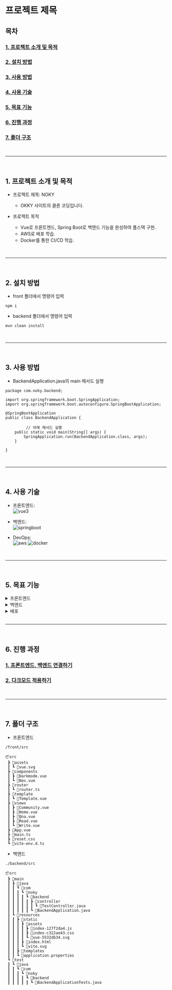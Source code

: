 # 프로젝트 제목
## 목차

### [1. 프로젝트 소개 및 목적](#1-프로젝트-소개-및-목적-1)
### [2. 설치 방법](#2-설치-방법-1)  
### [3. 사용 방법](#3-사용-방법-1)  
### [4. 사용 기술](#4-사용-기술-1)
### [5. 목표 기능](#5-목표-기능-1)  
### [6. 진행 과정](#6-진행-과정-1)
### [7. 폴더 구조](#7-폴더-구조-1)

<br />

---

<br />

## 1. 프로젝트 소개 및 목적
- 프로젝트 제목: NOKY
  - OKKY 사이트의 클론 코딩입니다.
  
- 프로젝트 목적
  - Vue로 프론트엔드, Spring Boot로 백엔드 기능을 완성하여 풀스택 구현.
  - AWS로 배포 학습.
  - Docker를 통한 CI/CD 학습.

<br />

---

<br />

## 2. 설치 방법
- front 폴더에서 명령어 입력

```
npm i
```

- backend 폴더에서 명령어 입력
```
mvn clean install
```

<br />

---

<br />

## 3. 사용 방법
- BackendApplication.java의 main 메서드 실행

```
package com.noky.backend;

import org.springframework.boot.SpringApplication;
import org.springframework.boot.autoconfigure.SpringBootApplication;

@SpringBootApplication
public class BackendApplication {

         // 아래 메서드 실행
	public static void main(String[] args) {
		SpringApplication.run(BackendApplication.class, args);
	}

}
```

<br />

---

<br />

## 4. 사용 기술
- 프론트엔드:  
![vue3](https://github.com/ka0824/noky_vue_spring/assets/79782594/f6091e62-4bf3-4b0a-af0e-898cbce6d6cd)

- 백엔드:  
![springboot](https://github.com/ka0824/noky_vue_spring/assets/79782594/c5f5f777-ab60-42a7-856e-03acc3c4d877)

- DevOps:  
![aws](https://github.com/ka0824/noky_vue_spring/assets/79782594/8e272f34-f907-44b2-b674-d07046dd1c81)
![docker](https://github.com/ka0824/noky_vue_spring/assets/79782594/7b957e9e-22b2-47c3-9772-dd3f77963810)

<br />

---

<br />

## 5. 목표 기능

<details>
<summary>프론트엔드</summary>
<div markdown="1">
	
- [ ] 페이지 라우팅  	
- [ ] 반응형 
- [ ] 태그에 따라 게시글 분류
- [ ] 페이지네이션
- [ ] 좋아요 기능
- [ ] 다크모드
- [ ] 검색 기능

</div>
</details>

<details>
<summary>백엔드</summary>
<div markdown="1">
	
- [ ] 토큰을 이용한 로그인
- [ ] mysql을 통한 게시판글 CRUD
- [ ] 페이지네이션
- [ ] 좋아요 기능
- [ ] 검색 기능


</div>
</details>

<details>
<summary>배포</summary>
<div markdown="1">

- [ ] aws 통한 배포
- [ ] Docker를 통한 통합/배포

</div>
</details>

<br />

---

<br />

## 6. 진행 과정

### [1. 프론트엔드, 백엔드 연결하기](https://github.com/ka0824/noky_vue_spring/blob/main/workflow/1_connect_front_back.md)

### [2. 다크모드 적용하기](https://github.com/ka0824/noky_vue_spring/blob/main/workflow/2_make_darkmode.md)

<br />

---

<br />

## 7. 폴더 구조
- 프론트엔드

```
/front/src

📦src
 ┣ 📂assets
 ┃ ┗ 📜vue.svg
 ┣ 📂components
 ┃ ┣ 📜Darkmode.vue
 ┃ ┗ 📜Nav.vue
 ┣ 📂router
 ┃ ┗ 📜router.ts
 ┣ 📂template
 ┃ ┗ 📜Template.vue
 ┣ 📂views
 ┃ ┣ 📜Community.vue
 ┃ ┣ 📜Home.vue
 ┃ ┣ 📜Qna.vue
 ┃ ┣ 📜Read.vue
 ┃ ┗ 📜Write.vue
 ┣ 📜App.vue
 ┣ 📜main.ts
 ┣ 📜reset.css
 ┗ 📜vite-env.d.ts

```

- 백엔드
```
./backend/src

📦src
 ┣ 📂main
 ┃ ┣ 📂java
 ┃ ┃ ┗ 📂com
 ┃ ┃ ┃ ┗ 📂noky
 ┃ ┃ ┃ ┃ ┗ 📂backend
 ┃ ┃ ┃ ┃ ┃ ┣ 📂controller
 ┃ ┃ ┃ ┃ ┃ ┃ ┗ 📜TestController.java
 ┃ ┃ ┃ ┃ ┃ ┗ 📜BackendApplication.java
 ┃ ┗ 📂resources
 ┃ ┃ ┣ 📂static
 ┃ ┃ ┃ ┣ 📂assets
 ┃ ┃ ┃ ┃ ┣ 📜index-127f2da4.js
 ┃ ┃ ┃ ┃ ┣ 📜index-c322ae43.css
 ┃ ┃ ┃ ┃ ┗ 📜vue-5532db34.svg
 ┃ ┃ ┃ ┣ 📜index.html
 ┃ ┃ ┃ ┗ 📜vite.svg
 ┃ ┃ ┣ 📂templates
 ┃ ┃ ┗ 📜application.properties
 ┗ 📂test
 ┃ ┗ 📂java
 ┃ ┃ ┗ 📂com
 ┃ ┃ ┃ ┗ 📂noky
 ┃ ┃ ┃ ┃ ┗ 📂backend
 ┃ ┃ ┃ ┃ ┃ ┗ 📜BackendApplicationTests.java
```
